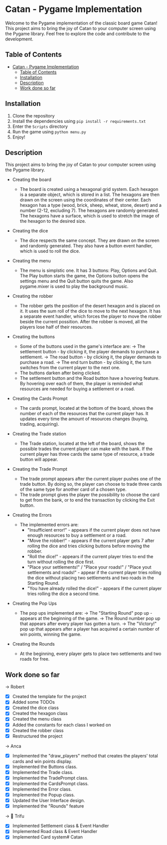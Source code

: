 # Catan - Pygame Implementation

Welcome to the Pygame implementation of the classic board game Catan! This project aims to bring the joy of Catan to your computer screen using the Pygame library. Feel free to explore the code and contribute to the development.

## Table of Contents

- [Catan - Pygame Implementation](#catan---pygame-implementation)
  - [Table of Contents](#table-of-contents)
  - [Installation](#installation)
  - [Description](#description)
  - [Work done so far](#work-done-so-far)

## Installation

1. Clone the repository
2. Install the dependencies using `pip install -r requirements.txt`
3. Enter the `Scripts` directory
4. Run the game using `python menu.py`
5. Enjoy!

## Description

This project aims to bring the joy of Catan to your computer screen using the Pygame library.

- Creating the board
    - The board is created using a hexagonal grid system. Each hexagon is a separate object, which is stored in a list. The hexagons are then drawn on the screen using the coordinates of their center. Each hexagon has a type (wood, brick, sheep, wheat, stone, desert) and a number (2-12, excluding 7). The hexagons are randomly generated. The hexagons have a surface, which is used to stretch the image of the hexagon to the desired size.

- Creating the dice
    - The dice respects the same concept. They are drawn on the screen and randomly generated. They also have a button event handler, which is used to roll the dice.

- Creating the menu
    - The menu is simplstic one. It has 3 buttons: Play, Options and Quit. The Play button starts the game, the Options button opens the settings menu and the Quit button quits the game. Also pygame.mixer is used to play the background music.

- Creating the robber
    - The robber gets the position of the desert hexagon and is placed on it. It uses the sum roll of the dice to move to the next hexagon. It has a separate event handler, which forces the player to move the robber beside the current possition. After the robber is moved, all the players lose half of their resources.

- Creating the buttons
    - Some of the buttons used in the game's interface are:
        -> The settlement button - by clicking it, the player demands to purchase a settlement.
        -> The road button - by clicking it, the player demands to purchase a road.
        -> The end turn button - by clicking it, the turn switches from the current player to the next one.
    - The buttons darken after being clicked.
    - The settlement button and the Road button have a hovering feature. By hovering over each of them, the player is reminded what resources are needed for buying a settlement or a road.

- Creating the Cards Prompt
    - The cards prompt, located at the bottom of the board, shows the number of each of the resources that the current player has. It updates every time the amount of resources changes (buying, trading, acquiring).

- Creating the Trade station
    - The Trade station, located at the left of the board, shows the possible trades the current player can make with the bank. If the current player has three cards the same type of resource, a trade button will appear.

- Creating the Trade Prompt
    - The trade prompt appears after the current player pushes one of the trade button. By doing so, the player can choose to trade three cards of the same type for another card of a chosen type.
    - The trade prompt gives the player the possibility to choose the card to get from the bank, or to end the transaction by clicking the Exit button.

- Creating the Errors
    - The implemented errors are:
        - "Insufficient error!" - appears if the current player does not have enough resources to buy a settlement or a road.
        - "Move the robber!" - appears if the current player gets 7 after rolling the dice and tries clicking buttons before moving the robber.
        - "Roll the dice!" - appears if the current player tries to end the turn without rolling the dice first.
        - "Place your settlements!" / "Place your roads!" / "Place yout settlements and roads!" - appear if the current player tries rolling the dice without placing two settlements and two roads in the Starting Round.
        - "You have already rolled the dice!" - appears if the current player tries rolling the dice a second time.

- Creating the Pop Ups
    - The pop ups implemented are: 
        -> The "Starting Round" pop up - appears at the beginning of the game.
        -> The Round number pop up that appears after every player has gotten a turn.
        -> The "Victory!" pop up that appears after a player has acquired a certain number of win points, winning the game. 

- Creating the Rounds
    - At the beginning, every player gets to place two settlements and two roads for free.

## Work done so far

-> Robert
- [x] Created the template for the project
- [x] Added some TODOs
- [x] Created the dice class
- [x] Created the hexagon class
- [x] Created the menu class
- [x] Added the constants for each class I worked on
- [x] Created the robber class
- [x] Restructured the project

-> Anca
- [x] Implemented the "draw_players" method that creates the players'
total cards and win points display.
- [x] Implemented the Buttons class.
- [x] Implemented the Trade class.
- [x] Implemented the TradePrompt class.
- [x] Implemented the CardsPrompt class.
- [x] Implemented the Error class.
- [x] Implemented the Popup class.
- [x] Updated the User Interface design.
- [x] Implemented the "Rounds" feature

-> 🐝 Trifu
- [x] Implemented Settlement class & Event Handler
- [x] Implemented Road class & Event Handler
- [x] Implemented Card system# Catan

